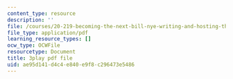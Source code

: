 ```yaml
---
content_type: resource
description: ''
file: /courses/20-219-becoming-the-next-bill-nye-writing-and-hosting-the-educational-show-january-iap-2015/ae95d141d4c4e840e9f8c296473e5486_H5yiAANS0Fc.pdf
file_type: application/pdf
learning_resource_types: []
ocw_type: OCWFile
resourcetype: Document
title: 3play pdf file
uid: ae95d141-d4c4-e840-e9f8-c296473e5486
---
```

